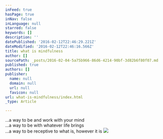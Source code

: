 ```yaml
---
inFeed: true
hasPage: true
inNav: false
inLanguage: null
starred: false
keywords: []
description: ''
datePublished: '2016-02-12T22:46:29.221Z'
dateModified: '2016-02-12T22:46:16.566Z'
title: what is mindfulness
author: []
sourcePath: _posts/2016-02-04-5a75b966-86d6-4214-90bf-3d82b6f80f07.md
published: true
authors: []
publisher:
  name: null
  domain: null
  url: null
  favicon: null
url: what-is-mindfulness/index.html
_type: Article

---
```

...a way to be and work with your mind  
...a way to be with whatever life brings  
...a way to be receptive to what is, however it is
![](https://the-grid-user-content.s3-us-west-2.amazonaws.com/52deee28-3205-4dda-8f1c-4df65bad66fd.JPG)
